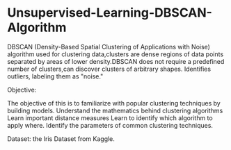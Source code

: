 # Unsupervised-Learning-DBSCAN-Algorithm
DBSCAN (Density-Based Spatial Clustering of Applications with Noise) algorithm used for clustering data,clusters are dense regions of data points separated by areas of lower density.DBSCAN does not require a predefined number of clusters,can discover clusters of arbitrary shapes. Identifies outliers, labeling them as "noise." 




Objective:

The objective of this  is to familiarize  with popular clustering techniques by building models. 
Understand the mathematics behind clustering algorithms
Learn important distance measures
Learn to identify which algorithm to apply where.
Identify the parameters of common clustering techniques.


Dataset: the Iris Dataset from Kaggle. 
